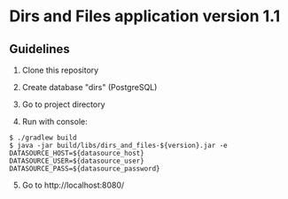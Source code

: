# Dirs and Files application version 1.1

## Guidelines
1. Clone this repository

2. Create database "dirs" (PostgreSQL)

3. Go to project directory

4. Run with console:
```
$ ./gradlew build
$ java -jar build/libs/dirs_and_files-${version}.jar -e DATASOURCE_HOST=${datasource_host} 
DATASOURCE_USER=${datasource_user} DATASOURCE_PASS=${datasource_password}
```

5. Go to http://localhost:8080/
